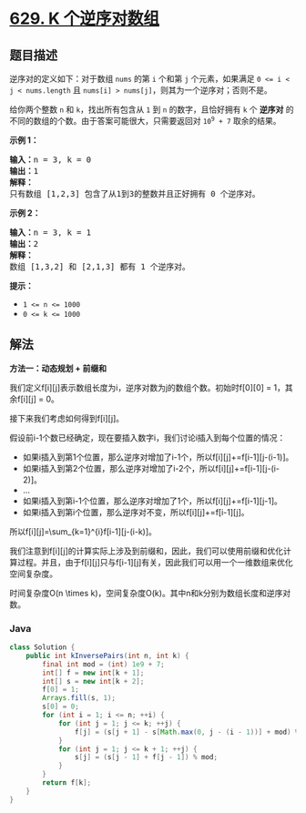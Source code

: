 # [629. K 个逆序对数组](https://leetcode.cn/problems/k-inverse-pairs-array)

## 题目描述

<p>逆序对的定义如下：对于数组 <code>nums</code> 的第 <code>i</code> 个和第 <code>j</code> 个元素，如果满足 <code>0 &lt;= i &lt; j &lt; nums.length</code> 且&nbsp;<code>nums[i] &gt; nums[j]</code>，则其为一个逆序对；否则不是。</p>

<p>给你两个整数&nbsp;<code>n</code>&nbsp;和&nbsp;<code>k</code>，找出所有包含从&nbsp;<code>1</code>&nbsp;到&nbsp;<code>n</code>&nbsp;的数字，且恰好拥有&nbsp;<code>k</code>&nbsp;个 <strong>逆序对</strong> 的不同的数组的个数。由于答案可能很大，只需要返回对 <code>10<sup>9</sup>&nbsp;+ 7</code> 取余的结果。</p>

<p><strong>示例 1：</strong></p>

<pre>
<strong>输入：</strong>n = 3, k = 0
<strong>输出：</strong>1
<strong>解释：</strong>
只有数组 [1,2,3] 包含了从1到3的整数并且正好拥有 0 个逆序对。
</pre>

<p><strong>示例 2：</strong></p>

<pre>
<strong>输入：</strong>n = 3, k = 1
<strong>输出：</strong>2
<strong>解释：</strong>
数组 [1,3,2] 和 [2,1,3] 都有 1 个逆序对。
</pre>

<p><strong>提示：</strong></p>

<ul>
	<li><code>1 &lt;= n &lt;= 1000</code></li>
	<li><code>0 &lt;= k &lt;= 1000</code></li>
</ul>

## 解法

**方法一：动态规划 + 前缀和**

我们定义f[i][j]表示数组长度为i，逆序对数为j的数组个数。初始时f[0][0] = 1，其余f[i][j] = 0。

接下来我们考虑如何得到f[i][j]。

假设前i-1个数已经确定，现在要插入数字i，我们讨论i插入到每个位置的情况：

-   如果i插入到第1个位置，那么逆序对增加了i-1个，所以f[i][j]+=f[i-1][j-(i-1)]。
-   如果i插入到第2个位置，那么逆序对增加了i-2个，所以f[i][j]+=f[i-1][j-(i-2)]。
-   ...
-   如果i插入到第i-1个位置，那么逆序对增加了1个，所以f[i][j]+=f[i-1][j-1]。
-   如果i插入到第i个位置，那么逆序对不变，所以f[i][j]+=f[i-1][j]。

所以f[i][j]=\sum_{k=1}^{i}f[i-1][j-(i-k)]。

我们注意到f[i][j]的计算实际上涉及到前缀和，因此，我们可以使用前缀和优化计算过程。并且，由于f[i][j]只与f[i-1][j]有关，因此我们可以用一个一维数组来优化空间复杂度。

时间复杂度O(n \times k)，空间复杂度O(k)。其中n和k分别为数组长度和逆序对数。

### **Java**

```java
class Solution {
    public int kInversePairs(int n, int k) {
        final int mod = (int) 1e9 + 7;
        int[] f = new int[k + 1];
        int[] s = new int[k + 2];
        f[0] = 1;
        Arrays.fill(s, 1);
        s[0] = 0;
        for (int i = 1; i <= n; ++i) {
            for (int j = 1; j <= k; ++j) {
                f[j] = (s[j + 1] - s[Math.max(0, j - (i - 1))] + mod) % mod;
            }
            for (int j = 1; j <= k + 1; ++j) {
                s[j] = (s[j - 1] + f[j - 1]) % mod;
            }
        }
        return f[k];
    }
}
```
